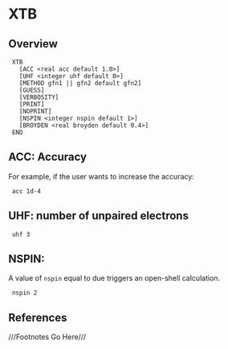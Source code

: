# XTB

## Overview 

```
 XTB
   [ACC <real acc default 1.0>] 
   [UHF <integer uhf default 0>]
   [METHOD gfn1 || gfn2 default gfn2]
   [GUESS]
   [VERBOSITY]
   [PRINT]  
   [NOPRINT]
   [NSPIN <integer nspin default 1>]
   [BROYDEN <real broyden default 0.4>]
 END
```
## ACC: Accuracy

For example, if the user wants to increase the accuracy:
```
 acc 1d-4
```

## UHF: number of unpaired electrons

```
 uhf 3
```

## NSPIN:

A value of `nspin` equal to due triggers an open-shell calculation.

```
 nspin 2
```


## References
///Footnotes Go Here///

